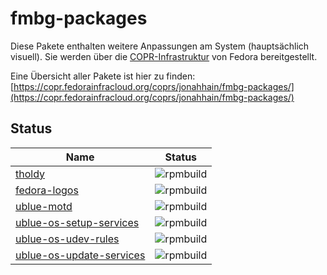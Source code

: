 # fmbg-packages

Diese Pakete enthalten weitere Anpassungen am System (hauptsächlich visuell). Sie werden über die [COPR-Infrastruktur](https://copr.fedorainfracloud.org/) von Fedora bereitgestellt.

Eine Übersicht aller Pakete ist hier zu finden: [https://copr.fedorainfracloud.org/coprs/jonahhain/fmbg-packages/](https://copr.fedorainfracloud.org/coprs/jonahhain/fmbg-packages/)

## Status

| Name | Status |
|--|--|
| [tholdy](https://copr.fedorainfracloud.org/coprs/jonahhain/fmbg-packages/package/tholdy/) | ![rpmbuild](https://copr.fedorainfracloud.org/coprs/jonahhain/fmbg-packages/package/tholdy/status_image/last_build.png?cache-control=no-cache) |
| [fedora-logos](https://copr.fedorainfracloud.org/coprs/jonahhain/fmbg-packages/package/fedora-logos/) | ![rpmbuild](https://copr.fedorainfracloud.org/coprs/jonahhain/fmbg-packages/package/fedora-logos/status_image/last_build.png?cache-control=no-cache) |
| [ublue-motd](https://copr.fedorainfracloud.org/coprs/jonahhain/fmbg-packages/package/ublue-motd/) | ![rpmbuild](https://copr.fedorainfracloud.org/coprs/jonahhain/fmbg-packages/package/ublue-motd/status_image/last_build.png?cache-control=no-cache) |
| [ublue-os-setup-services](https://copr.fedorainfracloud.org/coprs/jonahhain/fmbg-packages/package/ublue-os-setup-services/) | ![rpmbuild](https://copr.fedorainfracloud.org/coprs/jonahhain/fmbg-packages/package/ublue-os-setup-services/status_image/last_build.png?cache-control=no-cache) |
| [ublue-os-udev-rules](https://copr.fedorainfracloud.org/coprs/jonahhain/fmbg-packages/package/ublue-os-udev-rules/) | ![rpmbuild](https://copr.fedorainfracloud.org/coprs/jonahhain/fmbg-packages/package/ublue-os-udev-rules/status_image/last_build.png?cache-control=no-cache) |
| [ublue-os-update-services](https://copr.fedorainfracloud.org/coprs/jonahhain/fmbg-packages/package/ublue-os-update-services/) | ![rpmbuild](https://copr.fedorainfracloud.org/coprs/jonahhain/fmbg-packages/package/ublue-os-update-services/status_image/last_build.png?cache-control=no-cache) |
